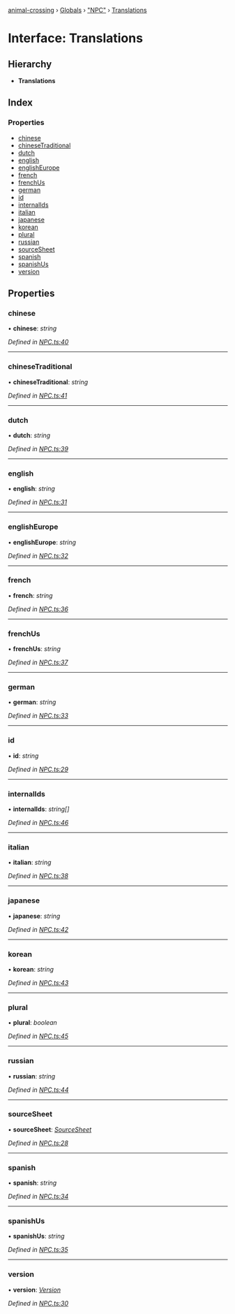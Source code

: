 [animal-crossing](../README.md) › [Globals](../globals.md) › ["NPC"](../modules/_npc_.md) › [Translations](_npc_.translations.md)

# Interface: Translations

## Hierarchy

* **Translations**

## Index

### Properties

* [chinese](_npc_.translations.md#chinese)
* [chineseTraditional](_npc_.translations.md#chinesetraditional)
* [dutch](_npc_.translations.md#dutch)
* [english](_npc_.translations.md#english)
* [englishEurope](_npc_.translations.md#englisheurope)
* [french](_npc_.translations.md#french)
* [frenchUs](_npc_.translations.md#frenchus)
* [german](_npc_.translations.md#german)
* [id](_npc_.translations.md#id)
* [internalIds](_npc_.translations.md#internalids)
* [italian](_npc_.translations.md#italian)
* [japanese](_npc_.translations.md#japanese)
* [korean](_npc_.translations.md#korean)
* [plural](_npc_.translations.md#plural)
* [russian](_npc_.translations.md#russian)
* [sourceSheet](_npc_.translations.md#sourcesheet)
* [spanish](_npc_.translations.md#spanish)
* [spanishUs](_npc_.translations.md#spanishus)
* [version](_npc_.translations.md#version)

## Properties

###  chinese

• **chinese**: *string*

*Defined in [NPC.ts:40](https://github.com/Norviah/animal-crossing/blob/4ac4ba9/module/types/NPC.ts#L40)*

___

###  chineseTraditional

• **chineseTraditional**: *string*

*Defined in [NPC.ts:41](https://github.com/Norviah/animal-crossing/blob/4ac4ba9/module/types/NPC.ts#L41)*

___

###  dutch

• **dutch**: *string*

*Defined in [NPC.ts:39](https://github.com/Norviah/animal-crossing/blob/4ac4ba9/module/types/NPC.ts#L39)*

___

###  english

• **english**: *string*

*Defined in [NPC.ts:31](https://github.com/Norviah/animal-crossing/blob/4ac4ba9/module/types/NPC.ts#L31)*

___

###  englishEurope

• **englishEurope**: *string*

*Defined in [NPC.ts:32](https://github.com/Norviah/animal-crossing/blob/4ac4ba9/module/types/NPC.ts#L32)*

___

###  french

• **french**: *string*

*Defined in [NPC.ts:36](https://github.com/Norviah/animal-crossing/blob/4ac4ba9/module/types/NPC.ts#L36)*

___

###  frenchUs

• **frenchUs**: *string*

*Defined in [NPC.ts:37](https://github.com/Norviah/animal-crossing/blob/4ac4ba9/module/types/NPC.ts#L37)*

___

###  german

• **german**: *string*

*Defined in [NPC.ts:33](https://github.com/Norviah/animal-crossing/blob/4ac4ba9/module/types/NPC.ts#L33)*

___

###  id

• **id**: *string*

*Defined in [NPC.ts:29](https://github.com/Norviah/animal-crossing/blob/4ac4ba9/module/types/NPC.ts#L29)*

___

###  internalIds

• **internalIds**: *string[]*

*Defined in [NPC.ts:46](https://github.com/Norviah/animal-crossing/blob/4ac4ba9/module/types/NPC.ts#L46)*

___

###  italian

• **italian**: *string*

*Defined in [NPC.ts:38](https://github.com/Norviah/animal-crossing/blob/4ac4ba9/module/types/NPC.ts#L38)*

___

###  japanese

• **japanese**: *string*

*Defined in [NPC.ts:42](https://github.com/Norviah/animal-crossing/blob/4ac4ba9/module/types/NPC.ts#L42)*

___

###  korean

• **korean**: *string*

*Defined in [NPC.ts:43](https://github.com/Norviah/animal-crossing/blob/4ac4ba9/module/types/NPC.ts#L43)*

___

###  plural

• **plural**: *boolean*

*Defined in [NPC.ts:45](https://github.com/Norviah/animal-crossing/blob/4ac4ba9/module/types/NPC.ts#L45)*

___

###  russian

• **russian**: *string*

*Defined in [NPC.ts:44](https://github.com/Norviah/animal-crossing/blob/4ac4ba9/module/types/NPC.ts#L44)*

___

###  sourceSheet

• **sourceSheet**: *[SourceSheet](../enums/_npc_.sourcesheet.md)*

*Defined in [NPC.ts:28](https://github.com/Norviah/animal-crossing/blob/4ac4ba9/module/types/NPC.ts#L28)*

___

###  spanish

• **spanish**: *string*

*Defined in [NPC.ts:34](https://github.com/Norviah/animal-crossing/blob/4ac4ba9/module/types/NPC.ts#L34)*

___

###  spanishUs

• **spanishUs**: *string*

*Defined in [NPC.ts:35](https://github.com/Norviah/animal-crossing/blob/4ac4ba9/module/types/NPC.ts#L35)*

___

###  version

• **version**: *[Version](../enums/_npc_.version.md)*

*Defined in [NPC.ts:30](https://github.com/Norviah/animal-crossing/blob/4ac4ba9/module/types/NPC.ts#L30)*

